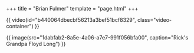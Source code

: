+++
title = "Brian Fulmer"
template = "page.html"
+++

{{ video(id="b440064dbecbf56213a3bef51bcf8329", class="video-container") }}

<div class="single-image">
    {{ image(src="1dabfab2-8a5e-4a06-a7e7-991f056bfa00", caption="Rick's Grandpa Floyd Long") }}
</div>
